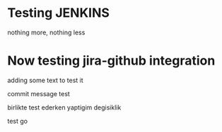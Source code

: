 # Testing JENKINS
nothing more, nothing less

# Now testing jira-github integration
adding some text to test it

commit message test

birlikte test ederken yaptigim degisiklik

test go
